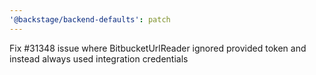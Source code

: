 ```yaml
---
'@backstage/backend-defaults': patch
---
```


Fix #31348 issue where BitbucketUrlReader ignored provided token and instead always used integration credentials
